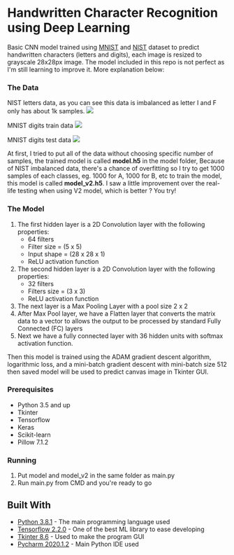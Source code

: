 # Handwritten Character Recognition using Deep Learning

Basic CNN model trained using [MNIST](http://yann.lecun.com/exdb/mnist/) and [NIST](https://www.nist.gov/itl/products-and-services/emnist-dataset) dataset to predict handwritten characters (letters and digits), each image is resized to grayscale 28x28px image. The model included in this repo is not perfect as I'm still learning to improve it. More explanation below:

### The Data
NIST letters data, as you can see this data is imbalanced as letter I and F only has about 1k samples.
![](https://github.com/andreanlay/handwritten-character-recognition-deep-learning/blob/master/NIST.PNG)

MNIST digits train data 
![](https://github.com/andreanlay/handwritten-character-recognition-deep-learning/blob/master/mnist_train.PNG)

MNIST digits test data
![](https://github.com/andreanlay/handwritten-character-recognition-deep-learning/blob/master/mnist_test.PNG)

At first, I tried to put all of the data without choosing specific number of samples, the trained model is called **model.h5** in the model folder, 
Because of NIST imbalanced data, there's a chance of overfitting so I try to get 1000 samples of each classes, eg. 1000 for A, 1000 for B, etc to train the model, this model is called **model_v2.h5**.
I saw a little improvement over the real-life testing when using V2 model, which is better ? You try!

### The Model
1. The first hidden layer is a 2D Convolution layer with the following properties:
    * 64 filters
    * Filter size = (5 x 5)
    * Input shape = (28 x 28 x 1)
    * ReLU activation function
2. The second hidden layer is a 2D Convolution layer with the following properties:
    * 32 filters
    * Filters size = (3 x 3)
    * ReLU activation function 
3. The next layer is a Max Pooling Layer with a pool size 2 x 2
4. After Max Pool layer, we have a Flatten layer that converts the matrix data to a vector to allows the output to be processed by standard Fully Connected (FC) layers
5. Next we have a fully connected layer with 36 hidden units with softmax activation function.

Then this model is trained using the ADAM gradient descent algorithm, logarithmic loss, and a mini-batch gradient descent with mini-batch size 512 then saved model will be used to predict canvas image in Tkinter GUI.

### Prerequisites

* Python 3.5 and up
* Tkinter
* Tensorflow
* Keras
* Scikit-learn
* Pillow 7.1.2

### Running
1. Put model and model_v2 in the same folder as main.py
1. Run main.py from CMD and you're ready to go

## Built With

* [Python 3.8.1](https://www.python.org/) - The main programming language used
* [Tensorflow 2.2.0](https://www.tensorflow.org/) - One of the best ML library to ease developing
* [Tkinter 8.6](https://tkdocs.com/) - Used to make the program GUI
* [Pycharm 2020.1.2](https://www.jetbrains.com/pycharm/) - Main Python IDE used
